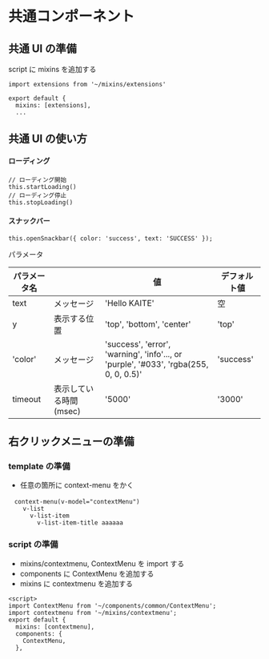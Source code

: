 # 共通コンポーネント

## 共通 UI の準備

script に mixins を追加する

```
import extensions from '~/mixins/extensions'

export default {
  mixins: [extensions],
  ...
```

## 共通 UI の使い方

#### ローディング

```
// ローディング開始
this.startLoading()
// ローディング停止
this.stopLoading()
```

#### スナックバー

```
this.openSnackbar({ color: 'success', text: 'SUCCESS' });
```

パラメータ

| パラメータ名 |                        | 値                                                                                    | デフォルト値 |
| ------------ | ---------------------- | ------------------------------------------------------------------------------------- | ------------ |
| text         | メッセージ             | 'Hello KAITE'                                                                         | 空           |
| y            | 表示する位置           | 'top', 'bottom', 'center'                                                             | 'top'        |
| 'color'      | メッセージ             | 'success', 'error', 'warning', 'info'..., or 'purple', '#033', 'rgba(255, 0, 0, 0.5)' | 'success'    |
| timeout      | 表示している時間(msec) | '5000'                                                                                | '3000'       |

## 右クリックメニューの準備

### template の準備

- 任意の箇所に context-menu をかく

```
　context-menu(v-model="contextMenu")
    v-list
      v-list-item
        v-list-item-title aaaaaa
```

### script の準備

- mixins/contextmenu, ContextMenu を import する
- components に ContextMenu を追加する
- mixins に contextmenu を追加する

```
<script>
import ContextMenu from '~/components/common/ContextMenu';
import contextmenu from '~/mixins/contextmenu';
export default {
  mixins: [contextmenu],
  components: {
    ContextMenu,
  },
```
